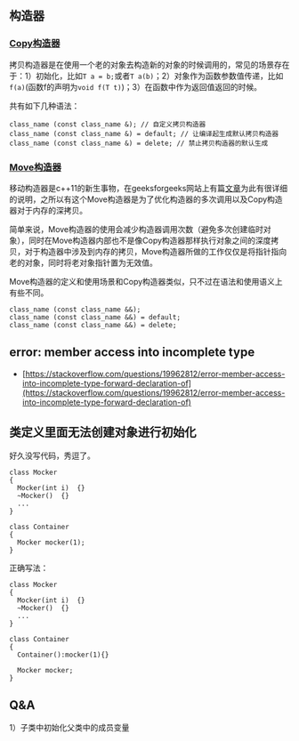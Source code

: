 ## 构造器

### [Copy构造器](https://en.cppreference.com/w/cpp/language/copy_constructor)

拷贝构造器是在使用一个老的对象去构造新的对象的时候调用的，常见的场景存在于：1）初始化，比如`T a = b;`或者`T a(b)`；2）对象作为函数参数值传递，比如`f(a)`(函数f的声明为`void f(T t)`)；3）在函数中作为返回值返回的时候。

共有如下几种语法：

```
class_name (const class_name &); // 自定义拷贝构造器
class_name (const class_name &) = default; // 让编译起生成默认拷贝构造器
class_name (const class_name &) = delete; // 禁止拷贝构造器的默认生成
```

### [Move构造器](https://en.cppreference.com/w/cpp/language/move_constructor)

移动构造器是c++11的新生事物，在geeksforgeeks网站上有篇[文章](https://www.geeksforgeeks.org/move-constructors-in-c-with-examples/)为此有很详细的说明，之所以有这个Move构造器是为了优化构造器的多次调用以及Copy构造器对于内存的深拷贝。

简单来说，Move构造器的使用会减少构造器调用次数（避免多次创建临时对象），同时在Move构造器内部也不是像Copy构造器那样执行对象之间的深度拷贝，对于构造器中涉及到内存的拷贝，Move构造器所做的工作仅仅是将指针指向老的对象，同时将老对象指针置为无效值。

Move构造器的定义和使用场景和Copy构造器类似，只不过在语法和使用语义上有些不同。

```
class_name (const class_name &&);
class_name (const class_name &&) = default;
class_name (const class_name &&) = delete;
```

## error: member access into incomplete type

- [https://stackoverflow.com/questions/19962812/error-member-access-into-incomplete-type-forward-declaration-of](https://stackoverflow.com/questions/19962812/error-member-access-into-incomplete-type-forward-declaration-of)

## 类定义里面无法创建对象进行初始化

好久没写代码，秀逗了。

```
class Mocker
{
  Mocker(int i)  {}
  ~Mocker()  {}
  ...
}

class Container
{
  Mocker mocker(1);
}
```

正确写法：

```
class Mocker
{
  Mocker(int i)  {}
  ~Mocker()  {}
  ...
}

class Container
{
  Container():mocker(1){}

  Mocker mocker;
}
```

## Q&A

1）子类中初始化父类中的成员变量

```

```
